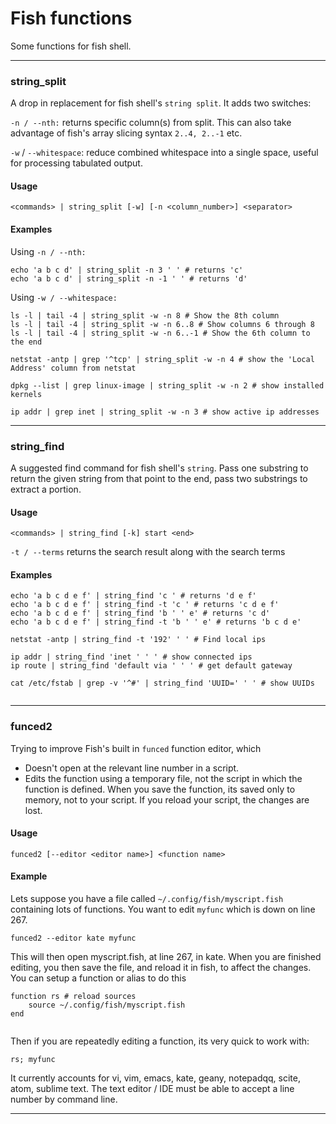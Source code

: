 
# Fish functions

Some functions for fish shell.

---

### <a name="string_split"></a>string_split

A drop in replacement for fish shell's `string split`. It adds two switches:

`-n / --nth:` returns specific column(s) from split. This can also take advantage of fish's array slicing syntax `2..4, 2..-1` etc.

`-w` / `--whitespace`: reduce combined whitespace into a single space, useful for processing tabulated output.


#### Usage

```
<commands> | string_split [-w] [-n <column_number>] <separator>
```

#### Examples

Using `-n / --nth:`
```
echo 'a b c d' | string_split -n 3 ' ' # returns 'c'
echo 'a b c d' | string_split -n -1 ' ' # returns 'd'
```
Using `-w / --whitespace:`

```
ls -l | tail -4 | string_split -w -n 8 # Show the 8th column
ls -l | tail -4 | string_split -w -n 6..8 # Show columns 6 through 8
ls -l | tail -4 | string_split -w -n 6..-1 # Show the 6th column to the end

netstat -antp | grep '^tcp' | string_split -w -n 4 # show the 'Local Address' column from netstat

dpkg --list | grep linux-image | string_split -w -n 2 # show installed kernels

ip addr | grep inet | string_split -w -n 3 # show active ip addresses
```
---

### <a name="string_find"></a>string_find

A suggested find command for fish shell's `string`. Pass one substring to return the given string from that point to the end, pass two substrings to extract a portion.

#### Usage
```
<commands> | string_find [-k] start <end>
```
`-t / --terms` returns the search result along with the search terms

#### Examples
```
echo 'a b c d e f' | string_find 'c ' # returns 'd e f'
echo 'a b c d e f' | string_find -t 'c ' # returns 'c d e f'
echo 'a b c d e f' | string_find 'b ' ' e' # returns 'c d'
echo 'a b c d e f' | string_find -t 'b ' ' e' # returns 'b c d e'

netstat -antp | string_find -t '192' ' ' # Find local ips

ip addr | string_find 'inet ' ' ' # show connected ips
ip route | string_find 'default via ' ' ' # get default gateway

cat /etc/fstab | grep -v '^#' | string_find 'UUID=' ' ' # show UUIDs
	
```
---

### <a name="funced2"></a> funced2

Trying to improve Fish's built in `funced` function editor, which

- Doesn't open at the relevant line number in a script.
- Edits the function using a temporary file, not the script in which the function is defined. When you save the function, its saved only to memory, not to your script. If you reload your script, the changes are lost.


#### Usage

```
funced2 [--editor <editor name>] <function name>
```
#### Example

Lets suppose you have a file called `~/.config/fish/myscript.fish` containing lots of functions. You want to edit `myfunc` which is down on line 267.
```
funced2 --editor kate myfunc
```
This will then open myscript.fish, at line 267, in kate.
When you are finished editing, you then save the file, and reload it in fish, to affect the changes. You can setup a function or alias to do this
```
function rs # reload sources
	source ~/.config/fish/myscript.fish
end
	
```
Then if you are repeatedly editing a function, its very quick to work with: 
```
rs; myfunc
```

It currently accounts for vi, vim, emacs, kate, geany, notepadqq, scite, atom, sublime text. The text editor / IDE must be able to accept a line number by command line.

---


